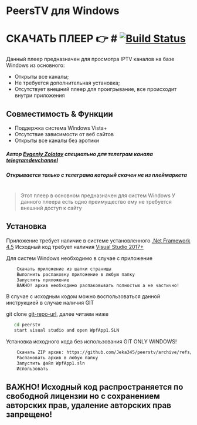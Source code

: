 # PeersTV для Windows
# СКАЧАТЬ ПЛЕЕР 👉 # [![Build Status](https://travis-ci.org/joemccann/dillinger.svg?branch=master)][release]

Данный плеер предназначен для просмотра IPTV каналов на базе Windows из основного:
- Открыты все каналы;
- Не требуется дополнительная установка;
- Отсутствует внешний плеер для проигрывание, все происходит внутри приложения
## Совместимость & Функции
- Поддержка система Windows Vista+
- Отсутствие зависимости от веб сайтов
- Открыты все каналы без эротики

##### Автор [Evgeniy Zolotov] специально для телеграм канала [telegramdevchannel]
##### Открывается только с телеграма который скачен не из плеймаркета
#
> Этот плеер в основном предназначен для систем Windows
> У данного плеера есть одно преимущество ему не требуется внешний доступ к сайту

## Установка

Приложение требует наличие в системе установленного [.Net Framework 4.5](https://dotnet.microsoft.com/download/dotnet-framework)
Исходный код требует наличия [Visual Studio 2017+](https://visualstudio.microsoft.com/ru/)

Для систем Windows необходимо в случае с приложение
```sh
    Скачать приложение из шапки страницы
    Выполнить распаковку приложение в любую папку
    Запустить приложение
    ВАЖНО! архив необходимо распаковывать полностью а не частично!
````

В случае с исходным кодом можно воспользоваться данной инструкцией в случае наличия GIT

git clone [git-repo-url], далее читаем ниже

```sh
   cd peerstv
   start visual studio and open WpfApp1.SLN
`````

Установка исходного кода без использования GIT ONLY WINDOWS!

````sh
    Скачать ZIP архив: https://github.com/Jeka345/peerstv/archive/refs/heads/main.zip
    Распаковать архив в любую папку
    Запустить файл WpfApp1.sln
    Использовать
``````
   [git-repo-url]: <https://github.com/Jeka345/peerstv.git>
   [Evgeniy Zolotov]: <https://t.me/SmallVeins>
   [telegramdevchannel]: <https://t.me/devcm_jeka345old>
   [github-source-nogit]: <https://github.com/Jeka345/peerstv>
   [release]: <https://github.com/Jeka345/peerstv/releases/download/1.0.0/PeersTVTest.zip>
   
## ВАЖНО! Исходный код распространяется по свободной лицензии но с сохранением авторских прав, удаление авторских прав запрещено!
